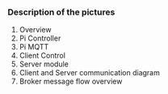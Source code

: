 ### Description of the pictures
1. Overview
2. Pi Controller
3. Pi MQTT
4. Client Control
5. Server module
6. Client and Server communication diagram
7. Broker message flow overview